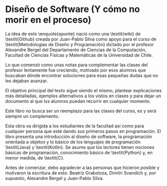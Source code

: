 # Diseño de Software (Y cómo no morir en el proceso)

La idea de este \enquote{apunte} nació como una \textit{wiki} de \textit{Github} creada por 
Juan-Pablo Silva como apoyo para el curso de \textit{Metodologías de Diseño y Programación} 
dictado por el profesor Alexandre Bergel del Departamento de Ciencias de la Computación, Facultad
de Ciencias Físicas y Matemáticas de la Universidad de Chile.

Lo que comenzó como unas notas para complementar las clases del profesor lentamente fue creciendo,
motivado por esxs alumnxs que buscaban dónde encontrar soluciones para esas pequeñas dudas que no
les dejaban avanzar.

El objetivo principal del texto sigue siendo el mismo, plantear explicaciones más detalladas, 
ejemplos alternativos a los vistos en clases y para dejar un documento al que lxs alumnxs puedan
recurrir en cualquier momento.

Este libro no busca ser un reemplazo para las clases del curso, es y será siempre un complemento.

Esta obra va dirigida a los estudiantes de la facultad así como para cualquier persona que esté
dando sus primeros pasos en programación.
El libro presenta una introducción al diseño de software, la programación orientada a objetos y lo
básico de los lenguajes de programación \textit{Java} y \textit{Kotlin}.
Se asume que los lectores tienen nociones básicas de programación, conocimiento básico de 
\textit{Python} y, en menor medida, de \textit{C}.

Antes de comenzar, debo agradecer a las personas que hicieron posible y motivaron la escritura de
esto: Beatríz Graboloza, Dimitri Svandich y, por supuesto, Alexandre Bergel y Juan-Pablo Silva.
